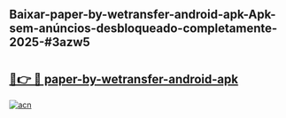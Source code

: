 ## Baixar-paper-by-wetransfer-android-apk-Apk-sem-anúncios-desbloqueado-completamente-2025-#3azw5

# <h2><a href="https://ainizakaria.my?title=paper-by-wetransfer-android-apk&ref=20M">🔗👉 🔴 paper-by-wetransfer-android-apk</a></h2>

[![acn](https://github.com/user-attachments/assets/0f9c940e-d8b0-45ae-aac7-cd30a18b3e1c)](https://ainizakaria.my?title=paper-by-wetransfer-android-apk&ref=20M)

